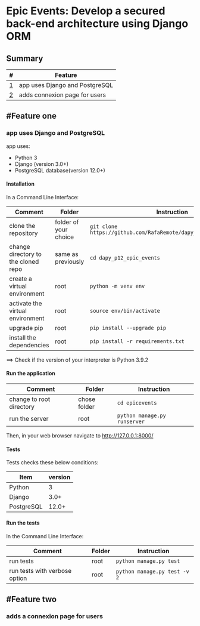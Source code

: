 # Epic Events: Develop a secured back-end architecture using Django ORM

## Summary

| #               | Feature                                     |
|-----------------|---------------------------------------------|
|[1](#feature-one)| app uses Django and PostgreSQL              |
|[2](#feature-two)| adds connexion page for users               |



## #Feature one 
### app uses Django and PostgreSQL

app uses:

- Python 3
- Django (version 3.0+)
- PostgreSQL database(version 12.0+)

#### Installation

In a Command Line Interface:

| Comment                                    | Folder                | Instruction                                                             |
|--------------------------------------------|-----------------------|-------------------------------------------------------------------------|
| clone the repository                       | folder of your choice | ```git clone https://github.com/RafaRemote/dapy_p12_epic_events.git```  |
| change directory to the cloned repo        | same as previously    | ```cd dapy_p12_epic_events```                                           |
| create a virtual environment               | root                  | ```python -m venv env```                                                |
| activate the virtual environment           | root                  | ```source env/bin/activate```                                           |
| upgrade pip                                | root                  | ```pip install --upgrade pip```                                         |
| install the dependencies                   | root                  | ```pip install -r requirements.txt```                                   |

==> Check if the version of your interpreter is Python 3.9.2

#### Run the application

| Comment                                    | Folder             | Instruction                                                       |
|--------------------------------------------|--------------------|-------------------------------------------------------------------|
| change to root directory                   | chose folder       | ```cd epicevents```                                               |
| run the server                             | root               | ```python manage.py runserver```                                  |

Then, in your web browser navigate to http://127.0.0.1:8000/

#### Tests

Tests checks these below conditions:

| Item                         | version        | 
|------------------------------|----------------|
| Python                       | 3              |
| Django                       | 3.0+           |
| PostgreSQL                   | 12.0+          |

#### Run the tests

In the Command Line Interface:

| Comment                                    | Folder             | Instruction                                                  |
|--------------------------------------------|--------------------|--------------------------------------------------------------|
| run tests                                  | root               | ```python manage.py test```                                  |
| run tests with verbose option              | root               | ```python manage.py test -v 2```                             |

## #Feature two 
### adds a connexion page for users

#### 